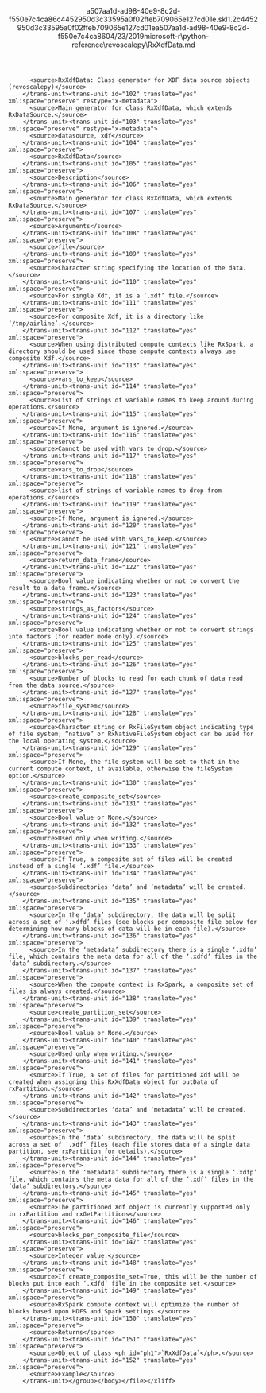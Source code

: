 <?xml version="1.0"?><xliff version="1.2" xmlns="urn:oasis:names:tc:xliff:document:1.2" xmlns:xsi="http://www.w3.org/2001/XMLSchema-instance" xsi:schemaLocation="urn:oasis:names:tc:xliff:document:1.2 xliff-core-1.2-transitional.xsd"><file datatype="xml" original="RxXdfData.md" source-language="en-US" target-language="en-US"><header><tool tool-id="mdxliff" tool-name="mdxliff" tool-version="1.0-1931010" tool-company="Microsoft" /><xliffext:skl_file_name xmlns:xliffext="urn:microsoft:content:schema:xliffextensions">a507aa1d-ad98-40e9-8c2d-f550e7c4ca86c4452950d3c33595a0f02ffeb709065e127cd01e.skl</xliffext:skl_file_name><xliffext:version xmlns:xliffext="urn:microsoft:content:schema:xliffextensions">1.2</xliffext:version><xliffext:ms.openlocfilehash xmlns:xliffext="urn:microsoft:content:schema:xliffextensions">c4452950d3c33595a0f02ffeb709065e127cd01e</xliffext:ms.openlocfilehash><xliffext:ms.sourcegitcommit xmlns:xliffext="urn:microsoft:content:schema:xliffextensions">a507aa1d-ad98-40e9-8c2d-f550e7c4ca86</xliffext:ms.sourcegitcommit><xliffext:ms.lasthandoff xmlns:xliffext="urn:microsoft:content:schema:xliffextensions">04/23/2019</xliffext:ms.lasthandoff><xliffext:ms.openlocfilepath xmlns:xliffext="urn:microsoft:content:schema:xliffextensions">microsoft-r\python-reference\revoscalepy\RxXdfData.md</xliffext:ms.openlocfilepath></header><body><group id="content" extype="content"><trans-unit id="101" translate="yes" xml:space="preserve" restype="x-metadata">
          <source>RxXdfData: Class generator for XDF data source objects (revoscalepy)</source>
        </trans-unit><trans-unit id="102" translate="yes" xml:space="preserve" restype="x-metadata">
          <source>Main generator for class RxXdfData, which extends RxDataSource.</source>
        </trans-unit><trans-unit id="103" translate="yes" xml:space="preserve" restype="x-metadata">
          <source>datasource, xdf</source>
        </trans-unit><trans-unit id="104" translate="yes" xml:space="preserve">
          <source>RxXdfData</source>
        </trans-unit><trans-unit id="105" translate="yes" xml:space="preserve">
          <source>Description</source>
        </trans-unit><trans-unit id="106" translate="yes" xml:space="preserve">
          <source>Main generator for class RxXdfData, which extends RxDataSource.</source>
        </trans-unit><trans-unit id="107" translate="yes" xml:space="preserve">
          <source>Arguments</source>
        </trans-unit><trans-unit id="108" translate="yes" xml:space="preserve">
          <source>file</source>
        </trans-unit><trans-unit id="109" translate="yes" xml:space="preserve">
          <source>Character string specifying the location of the data.</source>
        </trans-unit><trans-unit id="110" translate="yes" xml:space="preserve">
          <source>For single Xdf, it is a ‘.xdf’ file.</source>
        </trans-unit><trans-unit id="111" translate="yes" xml:space="preserve">
          <source>For composite Xdf, it is a directory like ‘/tmp/airline’.</source>
        </trans-unit><trans-unit id="112" translate="yes" xml:space="preserve">
          <source>When using distributed compute contexts like RxSpark, a directory should be used since those compute contexts always use composite Xdf.</source>
        </trans-unit><trans-unit id="113" translate="yes" xml:space="preserve">
          <source>vars_to_keep</source>
        </trans-unit><trans-unit id="114" translate="yes" xml:space="preserve">
          <source>List of strings of variable names to keep around during operations.</source>
        </trans-unit><trans-unit id="115" translate="yes" xml:space="preserve">
          <source>If None, argument is ignored.</source>
        </trans-unit><trans-unit id="116" translate="yes" xml:space="preserve">
          <source>Cannot be used with vars_to_drop.</source>
        </trans-unit><trans-unit id="117" translate="yes" xml:space="preserve">
          <source>vars_to_drop</source>
        </trans-unit><trans-unit id="118" translate="yes" xml:space="preserve">
          <source>list of strings of variable names to drop from operations.</source>
        </trans-unit><trans-unit id="119" translate="yes" xml:space="preserve">
          <source>If None, argument is ignored.</source>
        </trans-unit><trans-unit id="120" translate="yes" xml:space="preserve">
          <source>Cannot be used with vars_to_keep.</source>
        </trans-unit><trans-unit id="121" translate="yes" xml:space="preserve">
          <source>return_data_frame</source>
        </trans-unit><trans-unit id="122" translate="yes" xml:space="preserve">
          <source>Bool value indicating whether or not to convert the result to a data frame.</source>
        </trans-unit><trans-unit id="123" translate="yes" xml:space="preserve">
          <source>strings_as_factors</source>
        </trans-unit><trans-unit id="124" translate="yes" xml:space="preserve">
          <source>Bool value indicating whether or not to convert strings into factors (for reader mode only).</source>
        </trans-unit><trans-unit id="125" translate="yes" xml:space="preserve">
          <source>blocks_per_read</source>
        </trans-unit><trans-unit id="126" translate="yes" xml:space="preserve">
          <source>Number of blocks to read for each chunk of data read from the data source.</source>
        </trans-unit><trans-unit id="127" translate="yes" xml:space="preserve">
          <source>file_system</source>
        </trans-unit><trans-unit id="128" translate="yes" xml:space="preserve">
          <source>Character string or RxFileSystem object indicating type of file system; “native” or RxNativeFileSystem object can be used for the local operating system.</source>
        </trans-unit><trans-unit id="129" translate="yes" xml:space="preserve">
          <source>If None, the file system will be set to that in the current compute context, if available, otherwise the fileSystem option.</source>
        </trans-unit><trans-unit id="130" translate="yes" xml:space="preserve">
          <source>create_composite_set</source>
        </trans-unit><trans-unit id="131" translate="yes" xml:space="preserve">
          <source>Bool value or None.</source>
        </trans-unit><trans-unit id="132" translate="yes" xml:space="preserve">
          <source>Used only when writing.</source>
        </trans-unit><trans-unit id="133" translate="yes" xml:space="preserve">
          <source>If True, a composite set of files will be created instead of a single ‘.xdf’ file.</source>
        </trans-unit><trans-unit id="134" translate="yes" xml:space="preserve">
          <source>Subdirectories ‘data’ and ‘metadata’ will be created.</source>
        </trans-unit><trans-unit id="135" translate="yes" xml:space="preserve">
          <source>In the ‘data’ subdirectory, the data will be split across a set of ‘.xdfd’ files (see blocks_per_composite_file below for determining how many blocks of data will be in each file).</source>
        </trans-unit><trans-unit id="136" translate="yes" xml:space="preserve">
          <source>In the ‘metadata’ subdirectory there is a single ‘.xdfm’ file, which contains the meta data for all of the ‘.xdfd’ files in the ‘data’ subdirectory.</source>
        </trans-unit><trans-unit id="137" translate="yes" xml:space="preserve">
          <source>When the compute context is RxSpark, a composite set of files is always created.</source>
        </trans-unit><trans-unit id="138" translate="yes" xml:space="preserve">
          <source>create_partition_set</source>
        </trans-unit><trans-unit id="139" translate="yes" xml:space="preserve">
          <source>Bool value or None.</source>
        </trans-unit><trans-unit id="140" translate="yes" xml:space="preserve">
          <source>Used only when writing.</source>
        </trans-unit><trans-unit id="141" translate="yes" xml:space="preserve">
          <source>If True, a set of files for partitioned Xdf will be created when assigning this RxXdfData object for outData of rxPartition.</source>
        </trans-unit><trans-unit id="142" translate="yes" xml:space="preserve">
          <source>Subdirectories ‘data’ and ‘metadata’ will be created.</source>
        </trans-unit><trans-unit id="143" translate="yes" xml:space="preserve">
          <source>In the ‘data’ subdirectory, the data will be split across a set of ‘.xdf’ files (each file stores data of a single data partition, see rxPartition for details).</source>
        </trans-unit><trans-unit id="144" translate="yes" xml:space="preserve">
          <source>In the ‘metadata’ subdirectory there is a single ‘.xdfp’ file, which contains the meta data for all of the ‘.xdf’ files in the ‘data’ subdirectory.</source>
        </trans-unit><trans-unit id="145" translate="yes" xml:space="preserve">
          <source>The partitioned Xdf object is currently supported only in rxPartition and rxGetPartitions</source>
        </trans-unit><trans-unit id="146" translate="yes" xml:space="preserve">
          <source>blocks_per_composite_file</source>
        </trans-unit><trans-unit id="147" translate="yes" xml:space="preserve">
          <source>Integer value.</source>
        </trans-unit><trans-unit id="148" translate="yes" xml:space="preserve">
          <source>If create_composite_set=True, this will be the number of blocks put into each ‘.xdfd’ file in the composite set.</source>
        </trans-unit><trans-unit id="149" translate="yes" xml:space="preserve">
          <source>RxSpark compute context will optimize the number of blocks based upon HDFS and Spark settings.</source>
        </trans-unit><trans-unit id="150" translate="yes" xml:space="preserve">
          <source>Returns</source>
        </trans-unit><trans-unit id="151" translate="yes" xml:space="preserve">
          <source>Object of class <ph id="ph1">`RxXdfData`</ph>.</source>
        </trans-unit><trans-unit id="152" translate="yes" xml:space="preserve">
          <source>Example</source>
        </trans-unit></group></body></file></xliff>